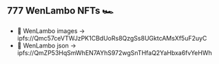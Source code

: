 ## 777 WenLambo NFTs 🏎️

- 🏁 WenLambo images -> ipfs://Qmc57ceVTWJzPK1CBdUoRs8QzgSs8UGktcAMsXf5uF2uyC
- 🏁 WenLambo json -> ipfs://QmZP53HqSmWhEN7AYhS972wgSnTHfaQ2YaHbxa6fvYeHWh
